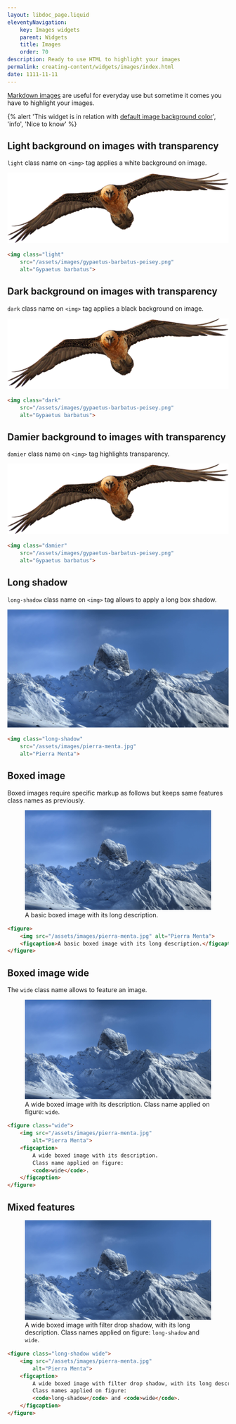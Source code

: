 ```yaml
---
layout: libdoc_page.liquid
eleventyNavigation:
    key: Images widgets
    parent: Widgets
    title: Images
    order: 70
description: Ready to use HTML to highlight your images
permalink: creating-content/widgets/images/index.html
date: 1111-11-11
---
```


[Markdown images](/content/creating-content/markdown.md#images) are useful for everyday use but sometime it comes you have to highlight your images.

{% alert 'This widget is in relation with [default image background color](/content/configuration/default-image-background-color.md)', 'info', 'Nice to know' %}

## Light background on images with transparency

`light` class name on `<img>` tag applies a white background on image.

<img class="light"
    src="/assets/images/gypaetus-barbatus-peisey.png"
    alt="Gypaetus barbatus">

```html
<img class="light"
    src="/assets/images/gypaetus-barbatus-peisey.png"
    alt="Gypaetus barbatus">
```

## Dark background on images with transparency

`dark` class name on `<img>` tag applies a black background on image.

<img class="dark"
    src="/assets/images/gypaetus-barbatus-peisey.png"
    alt="Gypaetus barbatus">

```html
<img class="dark"
    src="/assets/images/gypaetus-barbatus-peisey.png"
    alt="Gypaetus barbatus">
```

## Damier background to images with transparency

`damier` class name on `<img>` tag highlights transparency.

<img class="damier"
    src="/assets/images/gypaetus-barbatus-peisey.png"
    alt="Gypaetus barbatus">

```html
<img class="damier"
    src="/assets/images/gypaetus-barbatus-peisey.png"
    alt="Gypaetus barbatus">
```

## Long shadow

`long-shadow` class name on `<img>` tag allows to apply a long box shadow.

<img class="long-shadow"
    src="/assets/images/pierra-menta.jpg"
    alt="Pierra Menta">

```html
<img class="long-shadow"
    src="/assets/images/pierra-menta.jpg"
    alt="Pierra Menta">
```

## Boxed image

Boxed images require specific markup as follows but keeps same features class names as previously.

<figure>
    <img src="/assets/images/pierra-menta.jpg" alt="Pierra Menta">
    <figcaption>A basic boxed image with its long description.</figcaption>
</figure>

```html
<figure>
    <img src="/assets/images/pierra-menta.jpg" alt="Pierra Menta">
    <figcaption>A basic boxed image with its long description.</figcaption>
</figure>
```

## Boxed image wide

The `wide` class name allows to feature an image.

<figure class="wide">
    <img src="/assets/images/pierra-menta.jpg"
        alt="Pierra Menta">
    <figcaption>
        A wide boxed image with its description.
        Class name applied on figure:
        <code>wide</code>.
    </figcaption>
</figure>

```html
<figure class="wide">
    <img src="/assets/images/pierra-menta.jpg"
        alt="Pierra Menta">
    <figcaption>
        A wide boxed image with its description.
        Class name applied on figure:
        <code>wide</code>.
    </figcaption>
</figure>
```

## Mixed features

<figure class="long-shadow wide">
    <img src="/assets/images/pierra-menta.jpg"
        alt="Pierra Menta">
    <figcaption>
        A wide boxed image with filter drop shadow, with its long description.
        Class names applied on figure: 
        <code>long-shadow</code> and <code>wide</code>.
    </figcaption>
</figure>

```html
<figure class="long-shadow wide">
    <img src="/assets/images/pierra-menta.jpg"
        alt="Pierra Menta">
    <figcaption>
        A wide boxed image with filter drop shadow, with its long description.
        Class names applied on figure: 
        <code>long-shadow</code> and <code>wide</code>.
    </figcaption>
</figure>
```


